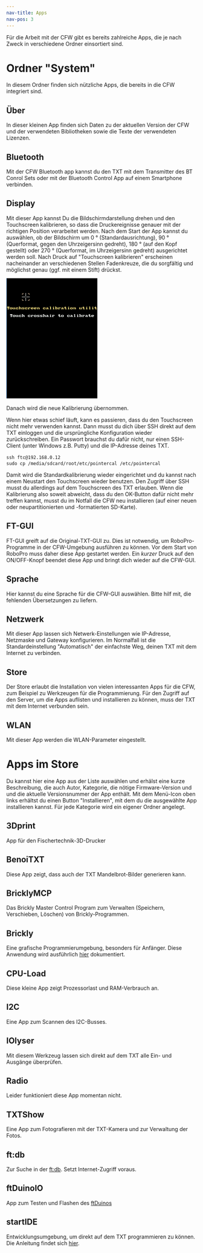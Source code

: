 ```yaml
---
nav-title: Apps
nav-pos: 3
---
```

Für die Arbeit mit der CFW gibt es bereits zahlreiche Apps, die je nach Zweck in verschiedene Ordner einsortiert sind.

# Ordner "System"

In diesem Ordner finden sich nützliche Apps, die bereits in die CFW integriert sind.

## Über

In dieser kleinen App finden sich Daten zu der aktuellen Version der CFW und der verwendeten Bibliotheken sowie die Texte der verwendeten Lizenzen.

## Bluetooth

Mit der CFW Bluetooth app kannst du den TXT mit dem Transmitter des BT Conrol Sets oder mit der Bluetooth Control App auf einem Smartphone verbinden. 

## Display

Mit dieser App kannst Du die Bildschirmdarstellung drehen und den Touchscreen kalibrieren, so dass die Druckereignisse genauer mit der richtigen Position verarbeitet werden.
Nach dem Start der App kannst du auswählen, ob der Bildschirm um 0 ° (Standardausrichtung), 90 ° (Querformat, gegen den Uhrzeigersinn gedreht), 180 ° (auf den Kopf gestellt) oder 270 ° (Querformat, im Uhrzeigersinn gedreht) ausgerichtet werden soll. Nach Druck auf "Touchscreen kalibrieren" erscheinen nacheinander an verschiedenen Stellen Fadenkreuze, die du sorgfältig und möglichst genau (ggf. mit einem Stift) drückst.

![Display](../../media/touchscreencalibration.png "App zur Kalibrierung des Touchscreen")

Danach wird die neue Kalibrierung übernommen.

Wenn hier etwas schief läuft, kann es passieren, dass du den Touchscreen nicht mehr verwenden kannst. Dann musst du dich über SSH direkt auf dem TXT einloggen und die ursprüngliche Konfiguration wieder zurückschreiben. Ein Passwort brauchst du dafür nicht, nur einen SSH-Client (unter Windows z.B. Putty) und die IP-Adresse deines TXT.

    ssh ftc@192.168.0.12
    sudo cp /media/sdcard/root/etc/pointercal /etc/pointercal
    
Damit wird die Standardkalibrierung wieder eingerichtet und du kannst nach einem Neustart den Touchscreen wieder benutzen. Den Zugriff über SSH musst du allerdings auf dem Touchscreen des TXT erlauben. Wenn die Kalibrierung also soweit abweicht, dass du den OK-Button dafür nicht mehr treffen kannst, musst du im Notfall die CFW neu installieren (auf einer neuen oder neupartitionierten und -formatierten SD-Karte).   


## FT-GUI

FT-GUI greift auf die Original-TXT-GUI zu. Dies ist notwendig, um RoboPro-Programme in der CFW-Umgebung ausführen zu können. Vor dem Start von RoboPro muss daher diese App gestartet werden. Ein _kurzer_ Druck auf den ON/OFF-Knopf beendet diese App und bringt dich wieder auf die CFW-GUI.

## Sprache

Hier kannst du eine Sprache für die CFW-GUI auswählen. Bitte hilf mit, die fehlenden Übersetzungen zu liefern.

## Netzwerk

Mit dieser App lassen sich Netwerk-Einstellungen wie IP-Adresse, Netzmaske und Gateway konfigurieren. Im Normalfall ist die Standardeinstellung "Automatisch" der einfachste Weg, deinen TXT mit dem Internet zu verbinden.

## Store

Der Store erlaubt die Installation von vielen interessanten Apps für die CFW, zum Beispiel zu Werkzeugen für die Programmierung. Für den Zugriff auf den Server, um die Apps auflisten und installieren zu können, muss der TXT mit dem Internet verbunden sein. 

## WLAN

Mit dieser App werden die WLAN-Parameter eingestellt.

# Apps im Store

Du kannst hier eine App aus der Liste auswählen und erhälst eine kurze Beschreibung, die auch Autor, Kategorie, die nötige Firmware-Version und und die aktuelle Versionsnummer der App enthält. Mit dem Menü-Icon oben links erhältst du einen Button "Installieren", mit dem du die ausgewählte App installieren kannst. Für jede Kategorie wird ein eigener Ordner angelegt.

## 3Dprint

App für den Fischertechnik-3D-Drucker

## BenoiTXT

Diese App zeigt, dass auch der TXT Mandelbrot-Bilder generieren kann.

## BricklyMCP

Das Brickly Master Control Program zum Verwalten (Speichern, Verschieben, Löschen) von Brickly-Programmen.

## Brickly

Eine grafische Programmierumgebung, besonders für Anfänger. Diese Anwendung wird ausführlich [hier](../programming/brickly) dokumentiert.

## CPU-Load

Diese kleine App zeigt Prozessorlast und RAM-Verbrauch an.

## I2C

Eine App zum Scannen des I2C-Busses.

## IOlyser

Mit diesem Werkzeug lassen sich direkt auf dem TXT alle Ein- und Ausgänge überprüfen.

## Radio

Leider funktioniert diese App momentan nicht.

## TXTShow

Eine App zum Fotografieren mit der TXT-Kamera und zur Verwaltung der Fotos.

## ft:db

Zur Suche in der [ft:db](https://ft-datenbank.de/). Setzt Internet-Zugriff voraus.

## ftDuinoIO

App zum Testen und Flashen des [ftDuinos](http://ftduino.de)

## startIDE

Entwicklungsumgebung, um direkt auf dem TXT programmieren zu können. Die Anleitung findet sich [hier](../programming/startide). 






